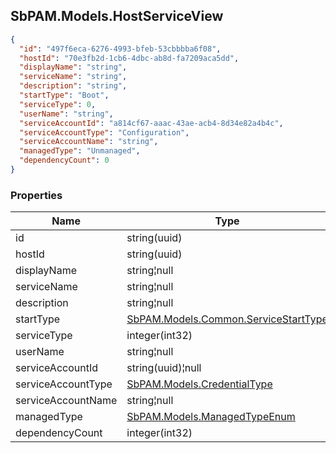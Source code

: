 
<h2 id="tocS_SbPAM.Models.HostServiceView">SbPAM.Models.HostServiceView</h2>

<a id="schemasbpam.models.hostserviceview"></a>
<a id="schema_SbPAM.Models.HostServiceView"></a>
<a id="tocSsbpam.models.hostserviceview"></a>
<a id="tocssbpam.models.hostserviceview"></a>

```json
{
  "id": "497f6eca-6276-4993-bfeb-53cbbbba6f08",
  "hostId": "70e3fb2d-1cb6-4dbc-ab8d-fa7209aca5dd",
  "displayName": "string",
  "serviceName": "string",
  "description": "string",
  "startType": "Boot",
  "serviceType": 0,
  "userName": "string",
  "serviceAccountId": "a814cf67-aaac-43ae-acb4-8d34e82a4b4c",
  "serviceAccountType": "Configuration",
  "serviceAccountName": "string",
  "managedType": "Unmanaged",
  "dependencyCount": 0
}

```

### Properties

|Name|Type|Required|Restrictions|Description|
|---|---|---|---|---|
|id|string(uuid)|false|none|none|
|hostId|string(uuid)|false|none|none|
|displayName|string¦null|false|none|none|
|serviceName|string¦null|false|none|none|
|description|string¦null|false|none|none|
|startType|[SbPAM.Models.Common.ServiceStartType](#schemasbpam.models.common.servicestarttype)|false|none|none|
|serviceType|integer(int32)|false|none|none|
|userName|string¦null|false|none|none|
|serviceAccountId|string(uuid)¦null|false|none|none|
|serviceAccountType|[SbPAM.Models.CredentialType](#schemasbpam.models.credentialtype)|false|none|none|
|serviceAccountName|string¦null|false|none|none|
|managedType|[SbPAM.Models.ManagedTypeEnum](#schemasbpam.models.managedtypeenum)|false|none|none|
|dependencyCount|integer(int32)|false|none|none|


